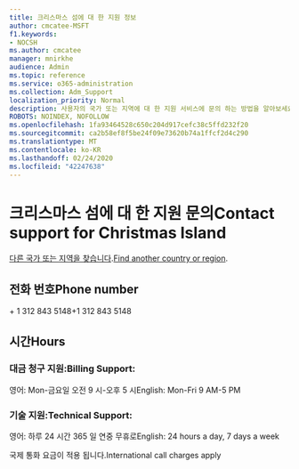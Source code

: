 ```yaml
---
title: 크리스마스 섬에 대 한 지원 정보
author: cmcatee-MSFT
f1.keywords:
- NOCSH
ms.author: cmcatee
manager: mnirkhe
audience: Admin
ms.topic: reference
ms.service: o365-administration
ms.collection: Adm_Support
localization_priority: Normal
description: 사용자의 국가 또는 지역에 대 한 지원 서비스에 문의 하는 방법을 알아보세요.
ROBOTS: NOINDEX, NOFOLLOW
ms.openlocfilehash: 1fa93464528c650c204d917cefc38c5ffd232f20
ms.sourcegitcommit: ca2b58ef8f5be24f09e73620b74a1ffcf2d4c290
ms.translationtype: MT
ms.contentlocale: ko-KR
ms.lasthandoff: 02/24/2020
ms.locfileid: "42247638"
---
```

# <a name="contact-support-for-christmas-island"></a><span data-ttu-id="c4536-103">크리스마스 섬에 대 한 지원 문의</span><span class="sxs-lookup"><span data-stu-id="c4536-103">Contact support for Christmas Island</span></span>

<span data-ttu-id="c4536-104">[다른 국가 또는 지역을 찾습니다](../contact-support-for-business-products.md).</span><span class="sxs-lookup"><span data-stu-id="c4536-104">[Find another country or region](../contact-support-for-business-products.md).</span></span>

## <a name="phone-number"></a><span data-ttu-id="c4536-105">전화 번호</span><span class="sxs-lookup"><span data-stu-id="c4536-105">Phone number</span></span>
<span data-ttu-id="c4536-106">+ 1 312 843 5148</span><span class="sxs-lookup"><span data-stu-id="c4536-106">+1 312 843 5148</span></span>

## <a name="hours"></a><span data-ttu-id="c4536-107">시간</span><span class="sxs-lookup"><span data-stu-id="c4536-107">Hours</span></span>
### <a name="billing-support"></a><span data-ttu-id="c4536-108">대금 청구 지원:</span><span class="sxs-lookup"><span data-stu-id="c4536-108">Billing Support:</span></span>

<span data-ttu-id="c4536-109">영어: Mon-금요일 오전 9 시-오후 5 시</span><span class="sxs-lookup"><span data-stu-id="c4536-109">English: Mon-Fri 9 AM-5 PM</span></span>

### <a name="technical-support"></a><span data-ttu-id="c4536-110">기술 지원:</span><span class="sxs-lookup"><span data-stu-id="c4536-110">Technical Support:</span></span>

<span data-ttu-id="c4536-111">영어: 하루 24 시간 365 일 연중 무휴로</span><span class="sxs-lookup"><span data-stu-id="c4536-111">English: 24 hours a day, 7 days a week</span></span>

<span data-ttu-id="c4536-112">국제 통화 요금이 적용 됩니다.</span><span class="sxs-lookup"><span data-stu-id="c4536-112">International call charges apply</span></span>